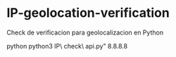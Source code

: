 # IP-geolocation-verification
Check de verificacion para geolocalizacion en Python 


python <name script> <IP>
python3 IP\ check\ api.py" 8.8.8.8
